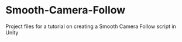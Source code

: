# Smooth-Camera-Follow
Project files for a tutorial on creating a Smooth Camera Follow script in Unity
